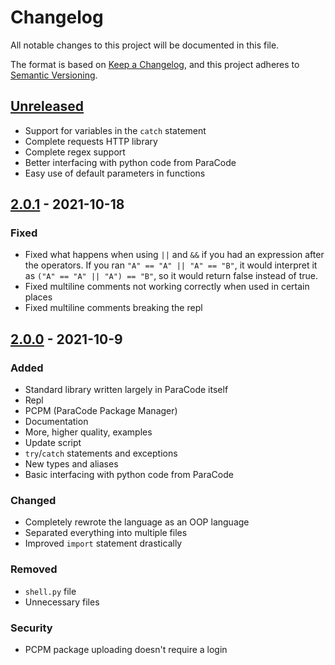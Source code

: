 # Changelog
All notable changes to this project will be documented in this file.

The format is based on [Keep a Changelog](https://keepachangelog.com/en/1.0.0/),
and this project adheres to [Semantic Versioning](https://semver.org/spec/v2.0.0.html).

## [Unreleased]
- Support for variables in the `catch` statement
- Complete requests HTTP library
- Complete regex support
- Better interfacing with python code from ParaCode
- Easy use of default parameters in functions

## [2.0.1] - 2021-10-18
### Fixed
- Fixed what happens when using `||` and `&&` if you had an expression after the operators. If you ran `"A" == "A" || "A" == "B"`, it would interpret it as `("A" == "A" || "A") == "B"`, so it would return false instead of true.
- Fixed multiline comments not working correctly when used in certain places
- Fixed multiline comments breaking the repl

## [2.0.0] - 2021-10-9
### Added
- Standard library written largely in ParaCode itself
- Repl
- PCPM (ParaCode Package Manager)
- Documentation
- More, higher quality, examples
- Update script
- `try`/`catch` statements and exceptions
- New types and aliases
- Basic interfacing with python code from ParaCode

### Changed
- Completely rewrote the language as an OOP language
- Separated everything into multiple files
- Improved `import` statement drastically

### Removed
- `shell.py` file
- Unnecessary files

### Security
- PCPM package uploading doesn't require a login

[Unreleased]: https://github.com/DaRubyMiner360/ParaCode/compare/2.0.1...HEAD
[2.0.1]: https://github.com/DaRubyMiner360/ParaCode/compare/2.0.0...2.0.1
[2.0.0]: https://github.com/DaRubyMiner360/ParaCode/releases/tag/2.0.0
